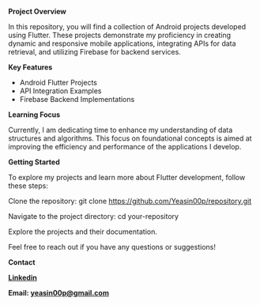
**Project Overview**

In this repository, you will find a collection of Android projects developed using Flutter. These projects demonstrate my proficiency in creating dynamic and responsive mobile applications, integrating APIs for data retrieval, and utilizing Firebase for backend services.

**Key Features**
- Android Flutter Projects
- API Integration Examples
- Firebase Backend Implementations


**Learning Focus**

Currently, I am dedicating time to enhance my understanding of data structures and algorithms. This focus on foundational concepts is aimed at improving the efficiency and performance of the applications I develop.

**Getting Started**

To explore my projects and learn more about Flutter development, follow these steps:

Clone the repository: git clone https://github.com/Yeasin00p/repository.git

Navigate to the project directory: cd your-repository

Explore the projects and their documentation.

Feel free to reach out if you have any questions or suggestions!

**Contact**

**[Linkedin](https://www.linkedin.com/in/yeasin-arafat-338973227/)**

**Email:  yeasin00p@gmail.com**


